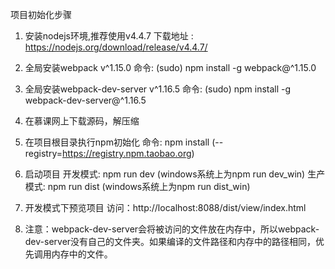 
项目初始化步骤

1. 安装nodejs环境,推荐使用v4.4.7
    下载地址 : https://nodejs.org/download/release/v4.4.7/

2. 全局安装webpack v^1.15.0
    命令: (sudo) npm install -g webpack@^1.15.0

3. 全局安装webpack-dev-server v^1.16.5
    命令: (sudo) npm install -g webpack-dev-server@^1.16.5

4. 在慕课网上下载源码，解压缩

5. 在项目根目录执行npm初始化
    命令: npm install (--registry=https://registry.npm.taobao.org)

6. 启动项目
    开发模式: npm run dev (windows系统上为npm run dev_win)
    生产模式: npm run dist (windows系统上为npm run dist_win)

7. 开发模式下预览项目
    访问：http://localhost:8088/dist/view/index.html

8. 注意：webpack-dev-server会将被访问的文件放在内存中，所以webpack-dev-server没有自己的文件夹。如果编译的文件路径和内存中的路径相同，优先调用内存中的文件。